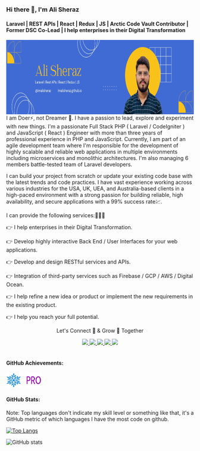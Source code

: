 <!--
**ImAliSheraz/ImAliSheraz** is a ✨ _special_ ✨ repository because its `README.md` (this file) appears on your GitHub profile.
-->

### Hi there 👋, I'm Ali Sheraz

#### Laravel | REST APIs | React | Redux | JS | Arctic Code Vault Contributor | Former DSC Co-Lead | I help enterprises in their Digital Transformation

<div align="center">
<img align="right" alt="GIF" src="github-banner.png" width="100%" height="200" />
</div>

I am Doer⚡, not Dreamer 💭. I have a passion to lead, explore and experiment with new things. I'm a passionate Full Stack PHP ( Laravel / CodeIgniter ) and JavaScript ( React ) Engineer with more than three years of professional experience in PHP and JavaScript. Currently, I am part of an agile development team where I'm responsible for the development of highly scalable and reliable web applications in multiple environments including microservices and monolithic architectures. I'm also managing 6 members battle-tested team of Laravel developers.

I can build your project from scratch or update your existing code base with the latest trends and code practices. I have vast experience working across various industries for the USA, UK, UEA, and Australia-based clients in a high-paced environment with a strong passion for building reliable, high availability, and secure applications with a 99% success rate💹.

I can provide the following services:👨🏻‍💻

👉 I help enterprises in their Digital Transformation.

👉 Develop highly interactive Back End / User Interfaces for your web applications.

👉 Develop and design RESTful services and APIs.

👉 Integration of third-party services such as Firebase / GCP / AWS / Digital Ocean.

👉 I help refine a new idea or product or implement the new requirements in the existing product.

👉 I help you reach your full potential.

<div align="center">
<p align="center">Let's Connect &#129309; & Grow &#127793; Together </p>
<a href="https://www.linkedin.com/in/imalisheraz/">
    <img src="https://img.shields.io/badge/linkedin-%230077B5.svg?&style=for-the-badge&logo=linkedin&logoColor=white" />
</a>

<a href="mailto:imalisheraz@gmail.com">
    <img src="https://img.shields.io/badge/Gmail-BF211D?style=for-the-badge&logo=Google&logoColor=white" />
</a>

<a href="https://www.facebook.com/imalisheraz/">
    <img src="https://img.shields.io/badge/Facebook-1877F2?style=for-the-badge&logo=facebook&logoColor=white" />
</a>

<a href="https://www.instagram.com/imalisheraz/">
    <img src="https://img.shields.io/badge/Instagram-E4405F?style=for-the-badge&logo=instagram&logoColor=white" />
</a>

<a href="https://www.twitter.com/imalisheraz/">
    <img src="https://img.shields.io/badge/Twitter-1DA1F2?style=for-the-badge&logo=twitter&logoColor=white" />
</a>

</div>
<br/>

#### GitHub Achievements:

<a href='https://archiveprogram.github.com/'><img src='https://raw.githubusercontent.com/acervenky/animated-github-badges/master/assets/acbadge.gif' width='40' height='40'></a> <a href='https://github.com/pricing'><img src='https://raw.githubusercontent.com/acervenky/animated-github-badges/master/assets/pro.gif' width='40' height='40'></a>

#### GitHub Stats:

Note: Top languages don't indicate my skill level or something like that, it's a GitHub metric of which languages I have the most code on github.

[![Top Langs](https://github-readme-stats.vercel.app/api/top-langs/?username=imalisheraz&layout=compact&theme=dark)](https://github.com/anuraghazra/github-readme-stats)

![GitHub stats](https://github-readme-stats.vercel.app/api?username=ImAliSheraz&show_icons=true&hide_border=true&count_private=true&include_all_commits=true&theme=dark)
